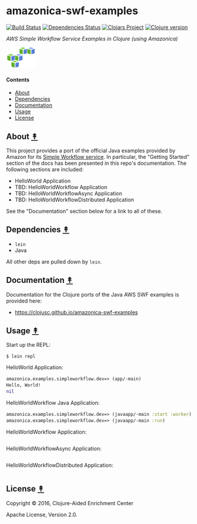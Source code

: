 # amazonica-swf-examples

[![Build Status][travis-badge]][travis]
[![Dependencies Status][deps-badge]][deps]
[![Clojars Project][clojars-badge]][clojars]
[![Clojure version][clojure-v]](project.clj)

*AWS Simple Workflow Service Examples in Clojure (using Amazonica)*

[![Amazonica Logo][logo]][logo]


#### Contents

* [About](#about-)
* [Dependencies](#dependencies-)
* [Documentation](#documentation-)
* [Usage](#usage-)
* [License](#license-)


## About [&#x219F;](#contents)

This project provides a port of the official Java examples provided by Amazon
for its [Simple Workflow service](http://docs.aws.amazon.com/amazonswf/latest/awsflowguide/getting-started.html).
In particular, the "Getting Started" section of the docs has been presented
in this repo's documentation. The following sections are included:
 * HelloWorld Application
 * TBD: HelloWorldWorkflow Application
 * TBD: HelloWorldWorkflowAsync Application
 * TBD: HelloWorldWorkflowDistributed Application

See the "Documentation" section below for a link to all of these.


## Dependencies [&#x219F;](#contents)

* `lein`
* Java

All other deps are pulled down by `lein`.


## Documentation [&#x219F;](#contents)

Documentation for the Clojure ports of the Java AWS SWF examples is provided here:
 * https://clojusc.github.io/amazonica-swf-examples


## Usage [&#x219F;](#contents)

Start up the REPL:

```
$ lein repl
```

HelloWorld Application:


```clj
amazonica.examples.simpleworkflow.dev=> (app/-main)
Hello, World!
nil
```

HelloWorldWorkflow Java Application:

```clj
amazonica.examples.simpleworkflow.dev=> (javaapp/-main :start :worker)
amazonica.examples.simpleworkflow.dev=> (javaapp/-main :run)
```

HelloWorldWorkflow Application:


```clj

```

HelloWorldWorkflowAsync Application:


```clj

```

HelloWorldWorkflowDistributed Application:


```clj

```


## License [&#x219F;](#contents)

Copyright © 2016, Clojure-Aided Enrichment Center

Apache License, Version 2.0.


<!-- Named page links below: /-->

[travis]: https://travis-ci.org/clojusc/amazonica-swf-examples
[travis-badge]: https://travis-ci.org/clojusc/amazonica-swf-examples.png?branch=master
[deps]: http://jarkeeper.com/clojusc/amazonica-swf-examples
[deps-badge]: http://jarkeeper.com/clojusc/amazonica-swf-examples/status.svg
[logo]: resources/images/claws.png
[tag-badge]: https://img.shields.io/github/tag/clojusc/amazonica-swf-examples.svg?maxAge=2592000
[tag]: https://github.com/clojusc/amazonica-swf-examples/tags
[clojure-v]: https://img.shields.io/badge/clojure-1.8.0-blue.svg
[clojars]: https://clojars.org/clojusc/amazonica-swf-examples
[clojars-badge]: https://img.shields.io/clojars/v/clojusc/amazonica-swf-examples.svg
